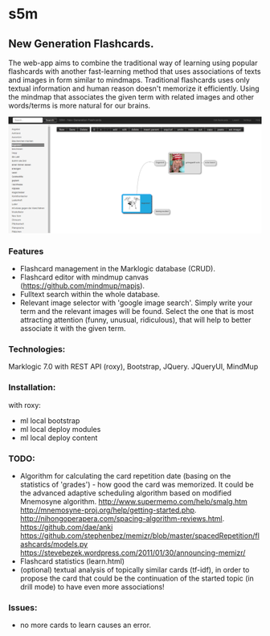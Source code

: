 # s5m
## New Generation Flashcards. 

The web-app aims to combine the traditional way of learning using popular flashcards with another fast-learning method that uses associations of texts and images in form similar to mindmaps.
Traditional flashcards uses only textual information and human reason doesn't memorize it efficiently. Using the mindmap that associates the given term with related images and other words/terms is more natural for our brains.

![screenshot](screenshot1.png)
### Features
- Flashcard management in the Marklogic database (CRUD).
- Flashcard editor with mindmup canvas (https://github.com/mindmup/mapjs).
- Fulltext search within the whole database.
- Relevant image selector with 'google image search'. Simply write your term and the relevant images will be found. Select the one that is most attracting attention (funny, unusual, ridiculous), that will help to better associate it with the given term.

### Technologies:
Marklogic 7.0 with REST API (roxy), Bootstrap, JQuery. JQueryUI, MindMup

### Installation:
with roxy:
- ml local bootstrap
- ml local deploy modules
- ml local deploy content

### TODO:
- Algorithm for calculating the card repetition date (basing on the statistics of 'grades') - how good the card was memorized. It could be the advanced adaptive scheduling algorithm based on modified Mnemosyne algorithm. http://www.supermemo.com/help/smalg.htm http://mnemosyne-proj.org/help/getting-started.php. http://nihongoperapera.com/spacing-algorithm-reviews.html. https://github.com/dae/anki  https://github.com/stephenbez/memizr/blob/master/spacedRepetition/flashcards/models.py https://stevebezek.wordpress.com/2011/01/30/announcing-memizr/
- Flashcard statistics (learn.html)
- (optional) textual analysis of topically similar cards (tf-idf), in order to propose the card that could be the continuation of the started topic (in drill mode) to have even more associations!

### Issues:
- no more cards to learn causes an error. 
